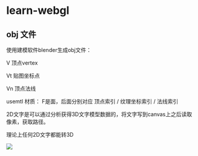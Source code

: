 # learn-webgl


## obj 文件 

使用建模软件blender生成obj文件：

V 顶点vertex

Vt 贴图坐标点

Vn 顶点法线

usemtl 材质： F是面，后面分别对应 顶点索引 / 纹理坐标索引 / 法线索引

2D文字是可以通过分析获得3D文字模型数据的，将文字写到canvas上之后读取像素，获取路径。

理论上任何2D文字都能转3D

![](http://static.open-open.com/lib/uploadImg/20170316/20170316141438_836.gif)